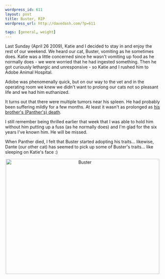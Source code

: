 ```yaml
--- 
wordpress_id: 611
layout: post
title: Buster, RIP
wordpress_url: http://davedash.com/?p=611

tags: [general, weight]
---
```


Last Sunday (April 26 2009), Katie and I decided to stay in and enjoy the rest of our weekend.  We heard our cat, Buster, vomiting as he sometimes does.  Katie was a little concerned since he wasn't vomiting up food as he normally does - we were worried that he had ingested something.  Then he got curiously lethargic and unresponsive - so Katie and I rushed him to Adobe Animal Hospital.

Adobe was phenomenally quick, but on our way to the vet and in the operating room we knew we didn't want to prolong our cats not so pleasant life and we had him euthanized.

It turns out that there were multiple tumors near his spleen.  He had probably been suffering mildly for a few months.  At least it wasn't as prolonged as [his brother's (Panther's) death](http://www.flickr.com/photos/davedash/37492698/).

I still remember being thrilled earlier that week that I was able to hold him without him putting up a fuss (as he normally does) and I'm glad for the six years I've known him.  He will be missed.

When Panther died, I felt that Buster started adopting his traits... likewise, Dante (our other cat) has seemed to pick up some of Buster's traits... like sleeping on Katie's face :)

<a href="http://www.flickr.com/photos/ketiya/tags/buster/" title="View 'Buster' on Flickr.com"><div style="text-align:center;"><img src="http://farm4.static.flickr.com/3022/3085603519_56ec6094e3.jpg?v=0" alt="Buster" border="0" width="500" height="375" /></div></a>
